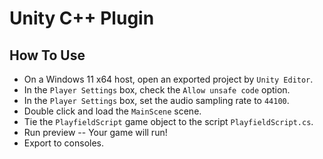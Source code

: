 Unity C++ Plugin
================

## How To Use

* On a Windows 11 x64 host, open an exported project by `Unity Editor`.
* In the `Player Settings` box, check the `Allow unsafe code` option.
* In the `Player Settings` box, set the audio sampling rate to `44100`.
* Double click and load the `MainScene` scene.
* Tie the `PlayfieldScript` game object to the script `PlayfieldScript.cs`.
* Run preview -- Your game will run!
* Export to consoles.
